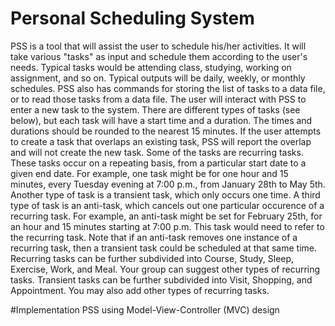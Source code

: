 # Personal Scheduling System
PSS is a tool that will assist the user to schedule his/her activities. It will take various "tasks" as input
and schedule them according to the user's needs. Typical tasks would be attending class, studying,
working on assignment, and so on. Typical outputs will be daily, weekly, or monthly schedules. PSS
also has commands for storing the list of tasks to a data file, or to read those tasks from a data file.
The user will interact with PSS to enter a new task to the system. There are different types of tasks
(see below), but each task will have a start time and a duration. The times and durations should be
rounded to the nearest 15 minutes. If the user attempts to create a task that overlaps an existing task,
PSS will report the overlap and will not create the new task.
Some of the tasks are recurring tasks. These tasks occur on a repeating basis, from a particular start
date to a given end date. For example, one task might be for one hour and 15 minutes, every Tuesday
evening at 7:00 p.m., from January 28th to May 5th.
Another type of task is a transient task, which only occurs one time.
A third type of task is an anti-task, which cancels out one particular occurence of a recurring task. For
example, an anti-task might be set for February 25th, for an hour and 15 minutes starting at 7:00 p.m.
This task would need to refer to the recurring task. Note that if an anti-task removes one instance of a
recurring task, then a transient task could be scheduled at that same time.
Recurring tasks can be further subdivided into Course, Study, Sleep, Exercise, Work, and Meal. Your
group can suggest other types of recurring tasks.
Transient tasks can be further subdivided into Visit, Shopping, and Appointment. You may also add
other types of recurring tasks.

#Implementation
PSS using Model-View-Controller (MVC) design
